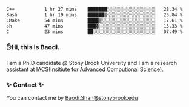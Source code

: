 <!--START_SECTION:waka-->

```txt
C++           1 hr 27 mins    ███████░░░░░░░░░░░░░░░░░░   28.34 %
Bash          1 hr 19 mins    ██████▒░░░░░░░░░░░░░░░░░░   25.84 %
CMake         54 mins         ████▒░░░░░░░░░░░░░░░░░░░░   17.61 %
sh            47 mins         ███▓░░░░░░░░░░░░░░░░░░░░░   15.33 %
C             23 mins         ██░░░░░░░░░░░░░░░░░░░░░░░   07.49 %
```

<!--END_SECTION:waka-->

### ✋Hi, this is Baodi. 

I am a Ph.D candidate @ Stony Brook University and I am a research assistant at [IACS(Insitiute for Advanced Computional Science)](https://iacs.stonybrook.edu/).

### ✨ Contact ✨

You can contact me by [Baodi.Shan@stonybrook.edu](mailto:Baodi.Shan@stonybrook.edu)





<!--
[![Anurag's GitHub stats](https://github-readme-stats.vercel.app/api?username=lwshanbd&theme=jolly&show_icons=true&count_private=true&include_all_commits=true)](https://github.com/anuraghazra/github-readme-stats)
**lwshanbd/lwshanbd** is a ✨ _special_ ✨ repository because its `README.md` (this file) appears on your GitHub profile.

Here are some ideas to get you started:

- 🔭 I’m currently working on ...
- 🌱 I’m currently learning ...
- 👯 I’m looking to collaborate on ...
- 🤔 I’m looking for help with ...
- 💬 Ask me about ...
- 📫 How to reach me: ...
- 😄 Pronouns: ...
- ⚡ Fun fact: ...
-->
